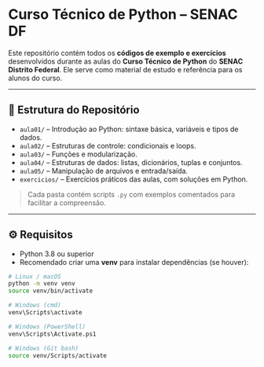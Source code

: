 # Curso Técnico de Python – SENAC DF

Este repositório contém todos os **códigos de exemplo e exercícios** desenvolvidos durante as aulas do **Curso Técnico de Python** do **SENAC Distrito Federal**. Ele serve como material de estudo e referência para os alunos do curso.

---

## 📂 Estrutura do Repositório

- `aula01/` – Introdução ao Python: sintaxe básica, variáveis e tipos de dados.  
- `aula02/` – Estruturas de controle: condicionais e loops.  
- `aula03/` – Funções e modularização.  
- `aula04/` – Estruturas de dados: listas, dicionários, tuplas e conjuntos.  
- `aula05/` – Manipulação de arquivos e entrada/saída.  
- `exercicios/` – Exercícios práticos das aulas, com soluções em Python.  

> Cada pasta contém scripts `.py` com exemplos comentados para facilitar a compreensão.

---

## ⚙️ Requisitos

- Python 3.8 ou superior  
- Recomendado criar uma **venv** para instalar dependências (se houver):

```bash
# Linux / macOS
python -m venv venv
source venv/bin/activate

# Windows (cmd)
venv\Scripts\activate

# Windows (PowerShell)
venv\Scripts\Activate.ps1

# Windows (Git bash)
source venv/Scripts/activate
